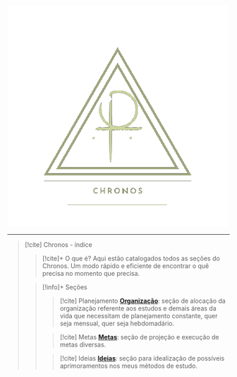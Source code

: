 ![image](.attachments/7ee7c58d19704922bce0028dfe22ad94d047d53c.png) 
___
> [!cite] Chronos - índice
> > [!cite]+ O que é?
> >  Aqui estão catalogados todos as seções do Chronos. Um modo rápido e eficiente de encontrar o quê precisa no momento que precisa.
> 
> > [!info]+ Seções
> > > [!cite] Planejamento 
> > > **[Organização](/Se%C3%A7%C3%B5es%2FOrganiza%C3%A7%C3%A3o/Organiza%C3%A7%C3%A3o.md)**: seção de alocação da organização referente aos estudos e demais áreas da vida que necessitam de planejamento constante, quer seja mensual, quer seja hebdomadário.
> > 
> > > [!cite] Metas
> > >   **[Metas](/Se%C3%A7%C3%B5es%2FMetas/Metas%202024.kanban.md)**: seção de projeção e execução de metas diversas.
> >
> > > [!cite] Ideias
> > > **[Ideias](./Se%C3%A7%C3%B5es%2FIdeias/Ideias.kanban.md)**: seção para  idealização de possíveis aprimoramentos nos meus métodos de estudo.
